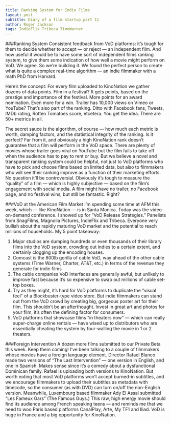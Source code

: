 ```yaml
---
title: Ranking System for Indie Films
layout: post
subtitle: Diary of a film startup part 11
author: Roger Jackson
tags: IndieFlix Tribeca TimeWarner
---
```


###Ranking System
Consistent feedback from VoD platforms: it’s tough for them to decide whether to accept — or reject — an independent film. And how useful it would be to have some sort of independent films ranking system, to give them some indication of how well a movie might perform on VoD. We agree. So we’re building it. We found the perfect person to create what is quite a complex real-time algorithm — an indie filmmaker with a math PhD from Harvard.

Here’s the concept: For every film uploaded to KinoNation we gather dozens of data points. Film in a festival? It gets points, based on the prestige and importance of the festival. More points for an award nomination. Even more for a win. Trailer has 10,000 views on Vimeo or YouTube? That’s also part of the ranking. Ditto with Facebook fans, Tweets, IMDb rating, Rotten Tomatoes score, etcetera. You get the idea. There are 50+ metrics in all.

The secret sauce is the algorithm, of course — how much each metric is worth, damping factors, and the statistical integrity of the ranking. Is it perfect? Far from it, and obviously a high KinoNation rank doesn’t guarantee that a film will perform in the VoD space. There are plenty of movies whose trailer goes viral on YouTube but the film fails to take off when the audience has to pay to rent or buy. But we believe a novel and transparent ranking system could be helpful, not just to VoD platforms who have to pick and choose films based on limited data, but also to filmmakers who will see their ranking improve as a function of their marketing efforts. No question it’ll be controversial. Obviously it’s tough to measure the “quality” of a film — which is highly subjective — based on the film’s engagement with social media. A film might have no trailer, no Facebook page, and no festival wins, but still be fantastic. Right?

###VoD at the American Film Market
I’m spending some time at AFM this week, which — like KinoNation — is in Santa Monica. Today was the video-on-demand conference. I showed up for “VoD Release Strategies.” Panelists from SnagFilms, Magnolia Pictures, IndieFlix and Tribeca. Everyone very bullish about the rapidly maturing VoD market and the potential to reach millions of households. My 5 point takeaway:

1. Major studios are dumping hundreds or even thousands of their library films into the VoD system, crowding out indies to a certain extent, and certainly clogging up the encoding houses.
2. Comcast is the 800lb gorilla of cable VoD, way ahead of the other cable systems (Time Warner, Charter, AT&T, etc.) in terms of the revenue they generate for indie films
3. The cable companies VoD interfaces are generally awful, but unlikely to improve fast because it’s so expensive to swap out millions of cable set-top boxes.
4. Try as they might, it’s hard for VoD platforms to duplicate the “visual feel” of a Blockbuster-type video store. But indie filmmakers can stand out from the VoD crowd by creating big, gorgeous poster art for their film. This shouldn’t be an afterthought. Invest in great art and photos for your film, it’s often the defining factor for consumers.
5. VoD platforms that showcase films “in theaters now” — which can really super-charge online rentals — have wised up to distributors who are essentially cheating the system by four-walling the movie in 1 or 2 theaters.

###Foreign Intervention
A dozen more films submitted to our Private Beta this week. Keep them coming! I’ve been talking to a couple of filmmakers whose movies have a foreign language element. Director Rafael Blanco made two versions of “The Last Intervention” — one version in English, and one in Spanish. Makes sense since it’s a comedy about a dysfunctional Dominican family. Rafael is uploading both versions to KinoNation. But worth noting that most VoD platforms won’t accept burned-in subtitles, and we encourage filmmakers to upload their subtitles as metadata with timecode, so the consumer (as with DVD) can turn on/off the non-English version. Meanwhile, Luxembourg based filmmaker Ady El Assal submitted “Les Fameux Gars” (The Famous Guys.) This raw, high energy movie should find its audience among French speaking teens — and reminds me that we need to woo Paris based platforms CanalPlay, Arte, My TF1 and Iliad. VoD is huge in France and a big opportunity for KinoNation.
